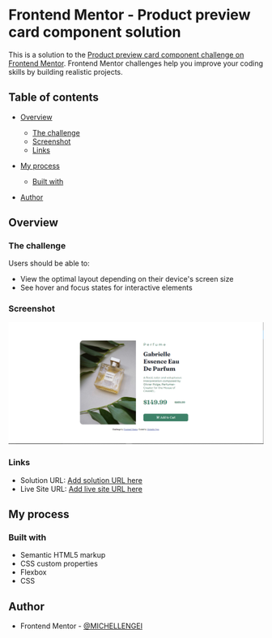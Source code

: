 # Frontend Mentor - Product preview card component solution

This is a solution to the [Product preview card component challenge on Frontend Mentor](https://www.frontendmentor.io/challenges/product-preview-card-component-GO7UmttRfa). Frontend Mentor challenges help you improve your coding skills by building realistic projects. 

## Table of contents

- [Overview](#overview)
  - [The challenge](#the-challenge)
  - [Screenshot](#screenshot)
  - [Links](#links)
- [My process](#my-process)
  - [Built with](#built-with)
  
- [Author](#author)




## Overview

### The challenge

Users should be able to:

- View the optimal layout depending on their device's screen size
- See hover and focus states for interactive elements

### Screenshot

![](./design/Screenshot%202024-04-22%20120741.png)


### Links

- Solution URL: [Add solution URL here](https://your-solution-url.com)
- Live Site URL: [Add live site URL here](https://your-live-site-url.com)

## My process

### Built with

- Semantic HTML5 markup
- CSS custom properties
- Flexbox
- CSS 




## Author
- Frontend Mentor - [@MICHELLENGEI](https://www.frontendmentor.io/profile/MICHELLENGEI)


